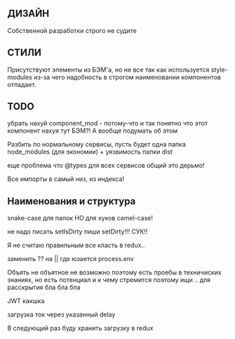 

## ДИЗАЙН
Собственной разработки строго не судите

## СТИЛИ
Присутствуют элементы из БЭМ'а, но не все так как используется style-modules из-за чего надобность в строгом наименовании компонентов отпадает.


## TODO
убрать нахуй component_mod - потому-что и так понятно что этот компонент нахуя тут БЭМ?!
А вообще подумать об этом

Разбить по нормальному сервисы, пусть будет одна папка node_modules (для экономии) + уязвимость папки dist

еще проблема что @types для всех сервисов общий это дерьмо!

Все импорты в самый низ, из индекса!

## Наименования и структура
snake-case для папок НО для хуков camel-case! 


не надо писать setIsDirty пиши setDirty!!! СУК!!



Я не считаю правильным все класть в redux..


заменить ?? на || где юзается process.env


Объять не объятное не возможно поэтому есть проебы в техничиских знаниях, но есть потенциал и к чему стремится поэтому ищи .. для расскрытия бла бла бла

JWT какшка


загрузка ток через указанный delay

В следующий раз буду хранить загрузку в redux